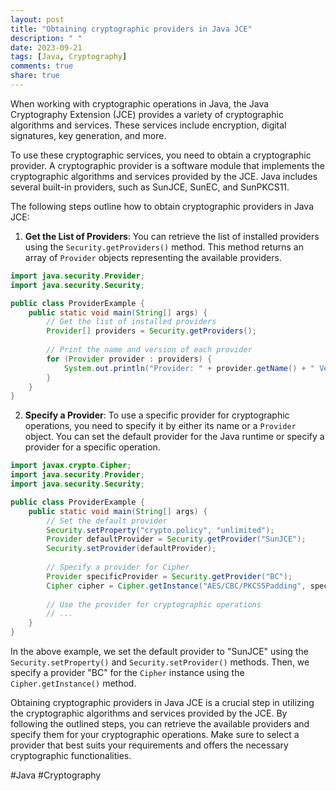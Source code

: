 ```yaml
---
layout: post
title: "Obtaining cryptographic providers in Java JCE"
description: " "
date: 2023-09-21
tags: [Java, Cryptography]
comments: true
share: true
---
```


When working with cryptographic operations in Java, the Java Cryptography Extension (JCE) provides a variety of cryptographic algorithms and services. These services include encryption, digital signatures, key generation, and more. 

To use these cryptographic services, you need to obtain a cryptographic provider. A cryptographic provider is a software module that implements the cryptographic algorithms and services provided by the JCE. Java includes several built-in providers, such as SunJCE, SunEC, and SunPKCS11.

The following steps outline how to obtain cryptographic providers in Java JCE:

1. **Get the List of Providers**: You can retrieve the list of installed providers using the `Security.getProviders()` method. This method returns an array of `Provider` objects representing the available providers.

```java
import java.security.Provider;
import java.security.Security;

public class ProviderExample {
    public static void main(String[] args) {
        // Get the list of installed providers
        Provider[] providers = Security.getProviders();
        
        // Print the name and version of each provider
        for (Provider provider : providers) {
            System.out.println("Provider: " + provider.getName() + " Version: " + provider.getVersion());
        }
    }
}
```

2. **Specify a Provider**: To use a specific provider for cryptographic operations, you need to specify it by either its name or a `Provider` object. You can set the default provider for the Java runtime or specify a provider for a specific operation.

```java
import javax.crypto.Cipher;
import java.security.Provider;
import java.security.Security;

public class ProviderExample {
    public static void main(String[] args) {
        // Set the default provider
        Security.setProperty("crypto.policy", "unlimited");
        Provider defaultProvider = Security.getProvider("SunJCE");
        Security.setProvider(defaultProvider);
        
        // Specify a provider for Cipher
        Provider specificProvider = Security.getProvider("BC");
        Cipher cipher = Cipher.getInstance("AES/CBC/PKCS5Padding", specificProvider);
        
        // Use the provider for cryptographic operations
        // ...
    }
}
```

In the above example, we set the default provider to "SunJCE" using the `Security.setProperty()` and `Security.setProvider()` methods. Then, we specify a provider "BC" for the `Cipher` instance using the `Cipher.getInstance()` method.

Obtaining cryptographic providers in Java JCE is a crucial step in utilizing the cryptographic algorithms and services provided by the JCE. By following the outlined steps, you can retrieve the available providers and specify them for your cryptographic operations. Make sure to select a provider that best suits your requirements and offers the necessary cryptographic functionalities.

#Java #Cryptography
